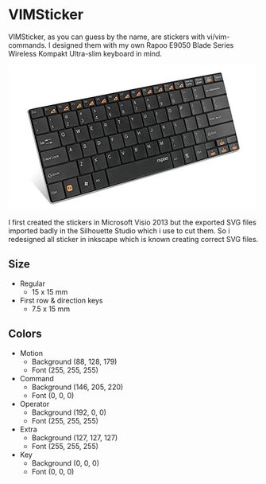 # VIMSticker

VIMSticker, as you can guess by the name, are stickers with vi/vim-commands. I designed them with my own Rapoo E9050 Blade Series Wireless Kompakt Ultra-slim keyboard in mind.

![Rapoo E9050](rapoo_e9050.jpg)

I first created the stickers in Microsoft Visio 2013 but the exported SVG files imported badly in the Silhouette Studio which i use to cut them. So i redesigned all sticker in inkscape which is known creating correct SVG files.

## Size
* Regular
  * 15 x 15 mm
* First row & direction keys
  * 7.5 x 15 mm

## Colors

* Motion
  * Background (88, 128, 179)
  * Font (255, 255, 255)
* Command
  * Background (146, 205, 220)
  * Font (0, 0, 0)
* Operator
  * Background (192, 0, 0)
  * Font (255, 255, 255)
* Extra
  * Background (127, 127, 127)
  * Font (255, 255, 255)
* Key
  * Background (0, 0, 0)
  * Font (0, 0, 0)